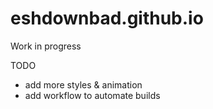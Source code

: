 # eshdownbad.github.io

Work in progress

TODO

- add more styles & animation
- add workflow to automate builds
